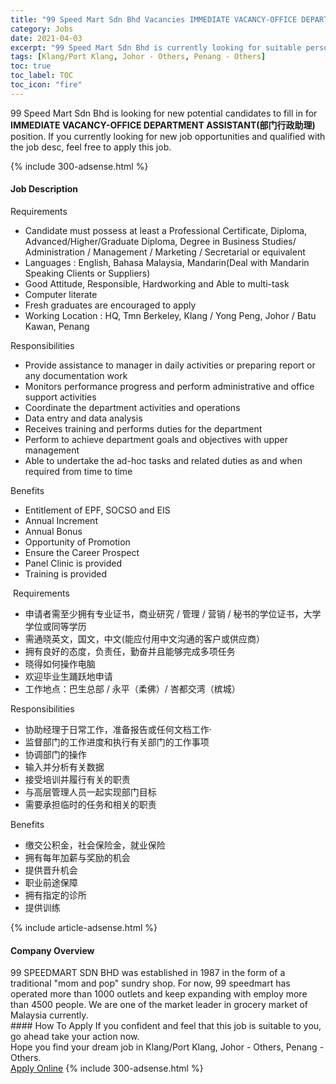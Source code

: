 ```yaml
---
title: "99 Speed Mart Sdn Bhd Vacancies IMMEDIATE VACANCY-OFFICE DEPARTMENT ASSISTANT(部门行政助理)" 
category: Jobs 
date: 2021-04-03 
excerpt: "99 Speed Mart Sdn Bhd is currently looking for suitable person to fill in the IMMEDIATE VACANCY-OFFICE DEPARTMENT ASSISTANT(部门行政助理) which based in Klang/Port Klang, Johor - Others, Penang - Others" 
tags: [Klang/Port Klang, Johor - Others, Penang - Others] 
toc: true 
toc_label: TOC 
toc_icon: "fire" 
--- 
```


<p>99 Speed Mart Sdn Bhd is looking for new potential candidates to fill in for <b>IMMEDIATE VACANCY-OFFICE DEPARTMENT ASSISTANT(部门行政助理)</b> position. If you currently looking for new job opportunities and qualified with the job desc, feel free to apply this job.
</p>{% include 300-adsense.html %} 
<div><div><h4>Job Description</h4></div><div><div><span><div><p>Requirements</p><ul><li>Candidate must possess at least a Professional Certificate, Diploma, Advanced/Higher/Graduate Diploma, Degree in Business Studies/ Administration / Management / Marketing / Secretarial or equivalent</li><li>Languages : English, Bahasa Malaysia,&#160;Mandarin(Deal with Mandarin Speaking Clients or Suppliers)</li><li>Good Attitude, Responsible, Hardworking and Able to multi-task</li><li>Computer literate</li><li>Fresh graduates are encouraged to apply</li><li>Working Location : HQ, Tmn Berkeley, Klang / Yong Peng, Johor / Batu Kawan, Penang</li></ul><p>Responsibilities</p><ul><li>Provide assistance to manager in daily activities or preparing report or any documentation work</li><li>Monitors performance progress and perform administrative and office support activities</li><li>Coordinate the department activities and operations</li><li>Data entry and data analysis</li><li>Receives training and performs duties for the department</li><li>Perform to achieve department goals and objectives with upper management</li><li>Able to undertake the ad-hoc tasks and related duties as and when required from time to time</li></ul><p>Benefits</p><ul><li>Entitlement of EPF, SOCSO and EIS</li><li>Annual Increment</li><li>Annual Bonus</li><li>Opportunity of Promotion</li><li>Ensure the Career Prospect</li><li>Panel Clinic is provided</li><li>Training is provided</li></ul><p>&#160;Requirements</p><ul><li>&#30003;&#35831;&#32773;&#38656;&#33267;&#23569;&#25317;&#26377;&#19987;&#19994;&#35777;&#20070;&#65292;&#21830;&#19994;&#30740;&#31350; / &#31649;&#29702; / &#33829;&#38144; / &#31192;&#20070;&#30340;&#23398;&#20301;&#35777;&#20070;&#65292;&#22823;&#23398;&#23398;&#20301;&#25110;&#21516;&#31561;&#23398;&#21382;</li><li>&#38656;&#36890;&#26195;&#33521;&#25991;&#65292;&#22269;&#25991;&#65292;&#20013;&#25991;(&#33021;&#24212;&#20184;&#29992;&#20013;&#25991;&#27807;&#36890;&#30340;&#23458;&#25143;&#25110;&#20379;&#24212;&#21830;&#65289;</li><li>&#25317;&#26377;&#33391;&#22909;&#30340;&#24577;&#24230;&#65292;&#36127;&#36131;&#20219;&#65292;&#21220;&#22859;&#24182;&#19988;&#33021;&#22815;&#23436;&#25104;&#22810;&#39033;&#20219;&#21153;</li><li>&#26195;&#24471;&#22914;&#20309;&#25805;&#20316;&#30005;&#33041;</li><li>&#27426;&#36814;&#27605;&#19994;&#29983;&#36362;&#36291;&#22320;&#30003;&#35831;</li><li>&#24037;&#20316;&#22320;&#28857;&#65306;&#24052;&#29983;&#24635;&#37096; /&#160;&#27704;&#24179;&#65288;&#26580;&#20315;&#65289;/ &#23751;&#37117;&#20132;&#28286;&#65288;&#27103;&#22478;&#65289;</li></ul><p>Responsibilities</p><ul><li>&#21327;&#21161;&#32463;&#29702;&#20110;&#26085;&#24120;&#24037;&#20316;&#65292;&#20934;&#22791;&#25253;&#21578;&#25110;&#20219;&#20309;&#25991;&#26723;&#24037;&#20316;&#183;&#160;&#160;&#160;&#160;&#160;&#160;&#160;</li><li>&#30417;&#30563;&#37096;&#38376;&#30340;&#24037;&#20316;&#36827;&#24230;&#21644;&#25191;&#34892;&#26377;&#20851;&#37096;&#38376;&#30340;&#24037;&#20316;&#20107;&#39033;&#160;&#160;&#160;</li><li>&#21327;&#35843;&#37096;&#38376;&#30340;&#25805;&#20316;&#160;&#160;&#160;</li><li>&#36755;&#20837;&#24182;&#20998;&#26512;&#26377;&#20851;&#25968;&#25454;&#160;&#160;&#160;</li><li>&#25509;&#21463;&#22521;&#35757;&#24182;&#23653;&#34892;&#26377;&#20851;&#30340;&#32844;&#36131;&#160;&#160;&#160;</li><li>&#19982;&#39640;&#23618;&#31649;&#29702;&#20154;&#21592;&#19968;&#36215;&#23454;&#29616;&#37096;&#38376;&#30446;&#26631;</li><li>&#38656;&#35201;&#25215;&#25285;&#20020;&#26102;&#30340;&#20219;&#21153;&#21644;&#30456;&#20851;&#30340;&#32844;&#36131;</li></ul><p>Benefits</p><ul><li>&#32564;&#20132;&#20844;&#31215;&#37329;&#65292;&#31038;&#20250;&#20445;&#38505;&#37329;&#65292;&#23601;&#19994;&#20445;&#38505;</li><li>&#25317;&#26377;&#27599;&#24180;&#21152;&#34218;&#19982;&#22870;&#21169;&#30340;&#26426;&#20250;</li><li>&#25552;&#20379;&#26187;&#21319;&#26426;&#20250;</li><li>&#32844;&#19994;&#21069;&#36884;&#20445;&#38556;</li><li>&#25317;&#26377;&#25351;&#23450;&#30340;&#35786;&#25152;</li><li>&#25552;&#20379;&#35757;&#32451;</li></ul></div></span></div></div></div> 
{% include article-adsense.html %} 
<div><div><h4>Company Overview</h4></div><div><div><span><div><div>99 SPEEDMART SDN BHD was established in 1987 in the form of a traditional "mom and pop" sundry shop. For now, 99 speedmart has operated more than 1000 outlets and keep expanding with employ more than 4500 people. We are one of the market leader in grocery market of Malaysia currently.</div></div></span></div></div></div> 
#### How To Apply 
If you confident and feel that this job is suitable to you, go ahead take your action now. <br/> 
Hope you find your dream job in Klang/Port Klang, Johor - Others, Penang - Others. <br/> 
<a href="https://www.jobstreet.com.my/en/job/immediate-vacancy-office-department-assistant-部门行政助理-4521464?jobId=jobstreet-my-job-4521464&" class="btn btn--info" target="_blank" rel="nofollow noopenner">Apply Online</a> 
{% include 300-adsense.html %} 